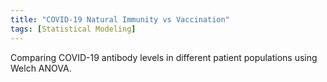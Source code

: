 ```yaml
---
title: "COVID-19 Natural Immunity vs Vaccination"
tags: [Statistical Modeling]
---
```


Comparing COVID-19 antibody levels in different patient populations using Welch ANOVA.